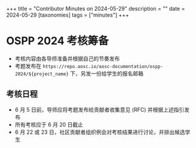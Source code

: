 +++
title = "Contributor Minutes on 2024-05-29"
description = ""
date = 2024-05-29
[taxonomies]
tags = ["minutes"]
+++

OSPP 2024 考核筹备
===

- 考核内容由各导师准备并根据自己的节奏发布
- 考题发布在 `https://repo.aosc.io/aosc-documentation/ospp-2024/${project_name}` 下，另发一份给学生的报名邮箱

考核日程
---

- 6 月 5 日前，导师应将考题发布给贡献者收集意见 (RFC) 并根据上述指引发布
- 所有考核应于 6 月 20 日截止
- 6 月 22 或 23 日，社区贡献者组织例会对考核结果进行讨论，并排出候选学生